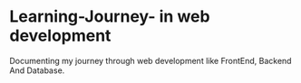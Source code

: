 # Learning-Journey- in web development 
Documenting my journey through web development like FrontEnd, Backend And Database.
